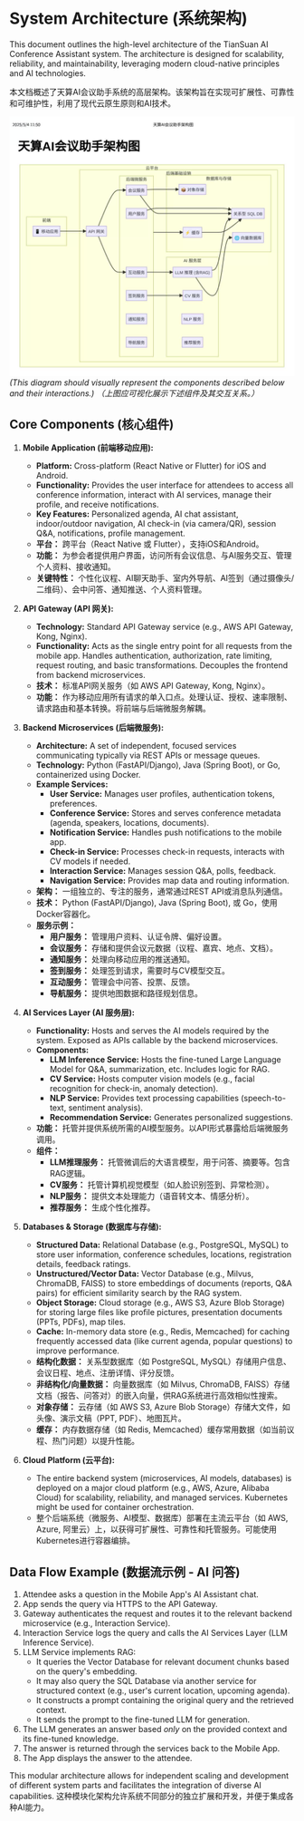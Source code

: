 # System Architecture (系统架构)

This document outlines the high-level architecture of the TianSuan AI Conference Assistant system. The architecture is designed for scalability, reliability, and maintainability, leveraging modern cloud-native principles and AI technologies.

本文档概述了天算AI会议助手系统的高层架构。该架构旨在实现可扩展性、可靠性和可维护性，利用了现代云原生原则和AI技术。

![System Architecture Diagram](./architecture.png)
*(This diagram should visually represent the components described below and their interactions.)*
*（上图应可视化展示下述组件及其交互关系。）*

## Core Components (核心组件)

1.  **Mobile Application (前端移动应用):**
    *   **Platform:** Cross-platform (React Native or Flutter) for iOS and Android.
    *   **Functionality:** Provides the user interface for attendees to access all conference information, interact with AI services, manage their profile, and receive notifications.
    *   **Key Features:** Personalized agenda, AI chat assistant, indoor/outdoor navigation, AI check-in (via camera/QR), session Q&A, notifications, profile management.
    *   **平台：** 跨平台（React Native 或 Flutter），支持iOS和Android。
    *   **功能：** 为参会者提供用户界面，访问所有会议信息、与AI服务交互、管理个人资料、接收通知。
    *   **关键特性：** 个性化议程、AI聊天助手、室内外导航、AI签到（通过摄像头/二维码）、会中问答、通知推送、个人资料管理。

2.  **API Gateway (API 网关):**
    *   **Technology:** Standard API Gateway service (e.g., AWS API Gateway, Kong, Nginx).
    *   **Functionality:** Acts as the single entry point for all requests from the mobile app. Handles authentication, authorization, rate limiting, request routing, and basic transformations. Decouples the frontend from backend microservices.
    *   **技术：** 标准API网关服务（如 AWS API Gateway, Kong, Nginx）。
    *   **功能：** 作为移动应用所有请求的单入口点。处理认证、授权、速率限制、请求路由和基本转换。将前端与后端微服务解耦。

3.  **Backend Microservices (后端微服务):**
    *   **Architecture:** A set of independent, focused services communicating typically via REST APIs or message queues.
    *   **Technology:** Python (FastAPI/Django), Java (Spring Boot), or Go, containerized using Docker.
    *   **Example Services:**
        *   **User Service:** Manages user profiles, authentication tokens, preferences.
        *   **Conference Service:** Stores and serves conference metadata (agenda, speakers, locations, documents).
        *   **Notification Service:** Handles push notifications to the mobile app.
        *   **Check-in Service:** Processes check-in requests, interacts with CV models if needed.
        *   **Interaction Service:** Manages session Q&A, polls, feedback.
        *   **Navigation Service:** Provides map data and routing information.
    *   **架构：** 一组独立的、专注的服务，通常通过REST API或消息队列通信。
    *   **技术：** Python (FastAPI/Django), Java (Spring Boot), 或 Go，使用Docker容器化。
    *   **服务示例：**
        *   **用户服务：** 管理用户资料、认证令牌、偏好设置。
        *   **会议服务：** 存储和提供会议元数据（议程、嘉宾、地点、文档）。
        *   **通知服务：** 处理向移动应用的推送通知。
        *   **签到服务：** 处理签到请求，需要时与CV模型交互。
        *   **互动服务：** 管理会中问答、投票、反馈。
        *   **导航服务：** 提供地图数据和路径规划信息。

4.  **AI Services Layer (AI 服务层):**
    *   **Functionality:** Hosts and serves the AI models required by the system. Exposed as APIs callable by the backend microservices.
    *   **Components:**
        *   **LLM Inference Service:** Hosts the fine-tuned Large Language Model for Q&A, summarization, etc. Includes logic for RAG.
        *   **CV Service:** Hosts computer vision models (e.g., facial recognition for check-in, anomaly detection).
        *   **NLP Service:** Provides text processing capabilities (speech-to-text, sentiment analysis).
        *   **Recommendation Service:** Generates personalized suggestions.
    *   **功能：** 托管并提供系统所需的AI模型服务。以API形式暴露给后端微服务调用。
    *   **组件：**
        *   **LLM推理服务：** 托管微调后的大语言模型，用于问答、摘要等。包含RAG逻辑。
        *   **CV服务：** 托管计算机视觉模型（如人脸识别签到、异常检测）。
        *   **NLP服务：** 提供文本处理能力（语音转文本、情感分析）。
        *   **推荐服务：** 生成个性化推荐。

5.  **Databases & Storage (数据库与存储):**
    *   **Structured Data:** Relational Database (e.g., PostgreSQL, MySQL) to store user information, conference schedules, locations, registration details, feedback ratings.
    *   **Unstructured/Vector Data:** Vector Database (e.g., Milvus, ChromaDB, FAISS) to store embeddings of documents (reports, Q&A pairs) for efficient similarity search by the RAG system.
    *   **Object Storage:** Cloud storage (e.g., AWS S3, Azure Blob Storage) for storing large files like profile pictures, presentation documents (PPTs, PDFs), map tiles.
    *   **Cache:** In-memory data store (e.g., Redis, Memcached) for caching frequently accessed data (like current agenda, popular questions) to improve performance.
    *   **结构化数据：** 关系型数据库（如 PostgreSQL, MySQL）存储用户信息、会议日程、地点、注册详情、评分反馈。
    *   **非结构化/向量数据：** 向量数据库（如 Milvus, ChromaDB, FAISS）存储文档（报告、问答对）的嵌入向量，供RAG系统进行高效相似性搜索。
    *   **对象存储：** 云存储（如 AWS S3, Azure Blob Storage）存储大文件，如头像、演示文稿（PPT, PDF）、地图瓦片。
    *   **缓存：** 内存数据存储（如 Redis, Memcached）缓存常用数据（如当前议程、热门问题）以提升性能。

6.  **Cloud Platform (云平台):**
    *   The entire backend system (microservices, AI models, databases) is deployed on a major cloud platform (e.g., AWS, Azure, Alibaba Cloud) for scalability, reliability, and managed services. Kubernetes might be used for container orchestration.
    *   整个后端系统（微服务、AI模型、数据库）部署在主流云平台（如 AWS, Azure, 阿里云）上，以获得可扩展性、可靠性和托管服务。可能使用Kubernetes进行容器编排。

## Data Flow Example (数据流示例 - AI 问答)

1.  Attendee asks a question in the Mobile App's AI Assistant chat.
2.  App sends the query via HTTPS to the API Gateway.
3.  Gateway authenticates the request and routes it to the relevant backend microservice (e.g., Interaction Service).
4.  Interaction Service logs the query and calls the AI Services Layer (LLM Inference Service).
5.  LLM Service implements RAG:
    *   It queries the Vector Database for relevant document chunks based on the query's embedding.
    *   It may also query the SQL Database via another service for structured context (e.g., user's current location, upcoming agenda).
    *   It constructs a prompt containing the original query and the retrieved context.
    *   It sends the prompt to the fine-tuned LLM for generation.
6.  The LLM generates an answer based *only* on the provided context and its fine-tuned knowledge.
7.  The answer is returned through the services back to the Mobile App.
8.  The App displays the answer to the attendee.

This modular architecture allows for independent scaling and development of different system parts and facilitates the integration of diverse AI capabilities.
这种模块化架构允许系统不同部分的独立扩展和开发，并便于集成各种AI能力。
